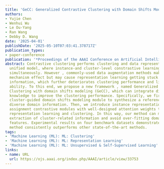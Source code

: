 ```yaml
---
title: 'GeCC: Generalized Contrastive Clustering with Domain Shifts Modeling'
authors:
- Yujie Chen
- Wenhui Wu
- Le Ou-Yang
- Ran Wang
- Debby D. Wang
date: '2025-04-01'
publishDate: '2025-05-10T07:03:41.378717Z'
publication_types:
- paper-conference
publication: '*Proceedings of the AAAI Conference on Artificial Intelligence*'
abstract: Contrastive clustering performs clustering and data representation in a
  unified model, where instance-and cluster-level constrastive learning are conducted
  simultaneously. However , commonly-used data augmentation methods make con-trastive
  mechanism effect but may cause representation learning getting stuck in domain-specific
  information, which further deteriorates clustering performance and limits generalization
  ability. To this end, we propose a new framework , named Generalized Contrastive
  Clustering with domain shifts modeling (GeCC), which can integrate diverse domain
  knowledge to improve the clustering performance. Specifically, we first design a
  cluster-guided domain shifts modeling module to synthesize a reference view with
  diverse domain information. Then, we introduce instance representation and cluster
  assignment contrastive modules with well-designed attention weights to guide the
  representation learning and clustering. In this way, our method can maximize the
  extraction of cluster-related information and avoid over-fitting domain-specific
  features. Experimental results on four benchmark datasets demonstrate that our proposed
  method consistently outperforms other state-of-the-art methods.
tags:
- 'Machine Learning (ML): ML: Clustering'
- 'Machine Learning (ML): ML: Representation Learning'
- 'Machine Learning (ML): ML: Unsupervised & Self-Supervised Learning'
links:
- name: URL
  url: https://ojs.aaai.org/index.php/AAAI/article/view/33753
---
```

